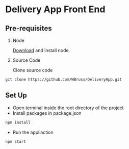 # Delivery App Front End

## Pre-requisites
1. Node
    
    [Download](https://nodejs.org/en/download/) and install node.

2. Source Code

    Clone source code
```bash
git clone https://github.com/WBruss/DeliveryApp.git
```

## Set Up
* Open terminal inside the root directory of the project
* Install packages in package.json
```bash
npm install
```
* Run the appliaction
```bash
npm start 
```